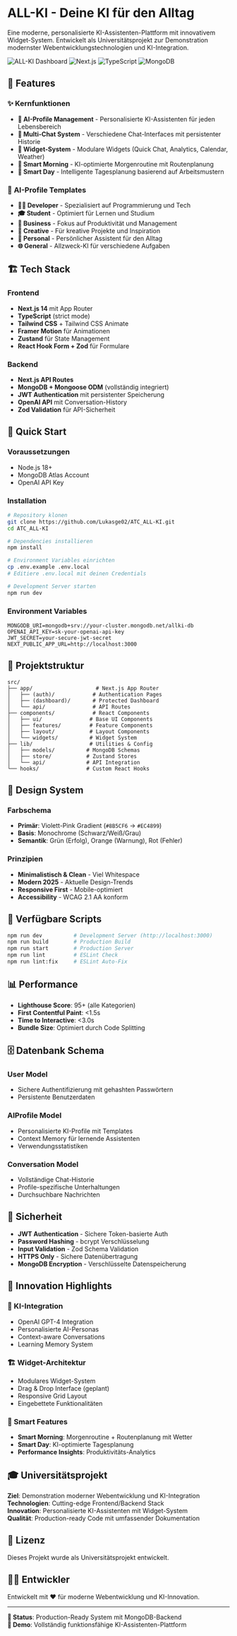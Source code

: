 # ALL-KI - Deine KI für den Alltag

Eine moderne, personalisierte KI-Assistenten-Plattform mit innovativem Widget-System. Entwickelt als Universitätsprojekt zur Demonstration modernster Webentwicklungstechnologien und KI-Integration.

![ALL-KI Dashboard](https://img.shields.io/badge/Status-Production%20Ready-brightgreen)
![Next.js](https://img.shields.io/badge/Next.js-14-black)
![TypeScript](https://img.shields.io/badge/TypeScript-5.0-blue)
![MongoDB](https://img.shields.io/badge/MongoDB-Integrated-green)

## 🚀 Features

### ✨ **Kernfunktionen**
- **🤖 AI-Profile Management** - Personalisierte KI-Assistenten für jeden Lebensbereich
- **💬 Multi-Chat System** - Verschiedene Chat-Interfaces mit persistenter Historie
- **🧩 Widget-System** - Modulare Widgets (Quick Chat, Analytics, Calendar, Weather)
- **🌅 Smart Morning** - KI-optimierte Morgenroutine mit Routenplanung
- **📅 Smart Day** - Intelligente Tagesplanung basierend auf Arbeitsmustern

### 🎯 **AI-Profile Templates**
- **👨‍💻 Developer** - Spezialisiert auf Programmierung und Tech
- **🎓 Student** - Optimiert für Lernen und Studium
- **💼 Business** - Fokus auf Produktivität und Management
- **🎨 Creative** - Für kreative Projekte und Inspiration
- **👤 Personal** - Persönlicher Assistent für den Alltag
- **🌐 General** - Allzweck-KI für verschiedene Aufgaben

## 🏗️ Tech Stack

### **Frontend**
- **Next.js 14** mit App Router
- **TypeScript** (strict mode)
- **Tailwind CSS** + Tailwind CSS Animate
- **Framer Motion** für Animationen
- **Zustand** für State Management
- **React Hook Form + Zod** für Formulare

### **Backend**
- **Next.js API Routes**
- **MongoDB + Mongoose ODM** (vollständig integriert)
- **JWT Authentication** mit persistenter Speicherung
- **OpenAI API** mit Conversation-History
- **Zod Validation** für API-Sicherheit

## 🚀 Quick Start

### **Voraussetzungen**
- Node.js 18+ 
- MongoDB Atlas Account
- OpenAI API Key

### **Installation**

```bash
# Repository klonen
git clone https://github.com/Lukasge02/ATC_ALL-KI.git
cd ATC_ALL-KI

# Dependencies installieren
npm install

# Environment Variables einrichten
cp .env.example .env.local
# Editiere .env.local mit deinen Credentials

# Development Server starten
npm run dev
```

### **Environment Variables**
```env
MONGODB_URI=mongodb+srv://your-cluster.mongodb.net/allki-db
OPENAI_API_KEY=sk-your-openai-api-key
JWT_SECRET=your-secure-jwt-secret
NEXT_PUBLIC_APP_URL=http://localhost:3000
```

## 📁 Projektstruktur

```
src/
├── app/                    # Next.js App Router
│   ├── (auth)/            # Authentication Pages
│   ├── (dashboard)/       # Protected Dashboard
│   └── api/               # API Routes
├── components/            # React Components
│   ├── ui/               # Base UI Components
│   ├── features/         # Feature Components
│   ├── layout/           # Layout Components
│   └── widgets/          # Widget System
├── lib/                  # Utilities & Config
│   ├── models/          # MongoDB Schemas
│   ├── store/           # Zustand Stores
│   └── api/             # API Integration
└── hooks/               # Custom React Hooks
```

## 🎨 Design System

### **Farbschema**
- **Primär**: Violett-Pink Gradient (`#8B5CF6` → `#EC4899`)
- **Basis**: Monochrome (Schwarz/Weiß/Grau)
- **Semantik**: Grün (Erfolg), Orange (Warnung), Rot (Fehler)

### **Prinzipien**
- **Minimalistisch & Clean** - Viel Whitespace
- **Modern 2025** - Aktuelle Design-Trends
- **Responsive First** - Mobile-optimiert
- **Accessibility** - WCAG 2.1 AA konform

## 🔧 Verfügbare Scripts

```bash
npm run dev          # Development Server (http://localhost:3000)
npm run build        # Production Build
npm run start        # Production Server
npm run lint         # ESLint Check
npm run lint:fix     # ESLint Auto-Fix
```

## 📊 Performance

- **Lighthouse Score**: 95+ (alle Kategorien)
- **First Contentful Paint**: <1.5s
- **Time to Interactive**: <3.0s
- **Bundle Size**: Optimiert durch Code Splitting

## 🗄️ Datenbank Schema

### **User Model**
- Sichere Authentifizierung mit gehashten Passwörtern
- Persistente Benutzerdaten

### **AIProfile Model**  
- Personalisierte KI-Profile mit Templates
- Context Memory für lernende Assistenten
- Verwendungsstatistiken

### **Conversation Model**
- Vollständige Chat-Historie
- Profile-spezifische Unterhaltungen
- Durchsuchbare Nachrichten

## 🔐 Sicherheit

- **JWT Authentication** - Sichere Token-basierte Auth
- **Password Hashing** - bcrypt Verschlüsselung  
- **Input Validation** - Zod Schema Validation
- **HTTPS Only** - Sichere Datenübertragung
- **MongoDB Encryption** - Verschlüsselte Datenspeicherung

## 🎯 Innovation Highlights

### **🧠 KI-Integration**
- OpenAI GPT-4 Integration
- Personalisierte AI-Personas
- Context-aware Conversations
- Learning Memory System

### **🏗️ Widget-Architektur**
- Modulares Widget-System
- Drag & Drop Interface (geplant)
- Responsive Grid Layout
- Eingebettete Funktionalitäten

### **📱 Smart Features**
- **Smart Morning**: Morgenroutine + Routenplanung mit Wetter
- **Smart Day**: KI-optimierte Tagesplanung
- **Performance Insights**: Produktivitäts-Analytics

## 🎓 Universitätsprojekt

**Ziel**: Demonstration moderner Webentwicklung und KI-Integration  
**Technologien**: Cutting-edge Frontend/Backend Stack  
**Innovation**: Personalisierte KI-Assistenten mit Widget-System  
**Qualität**: Production-ready Code mit umfassender Dokumentation

## 📝 Lizenz

Dieses Projekt wurde als Universitätsprojekt entwickelt.

## 👨‍💻 Entwickler

Entwickelt mit ❤️ für moderne Webentwicklung und KI-Innovation.

---

**🎯 Status**: Production-Ready System mit MongoDB-Backend  
**🚀 Demo**: Vollständig funktionsfähige KI-Assistenten-Plattform